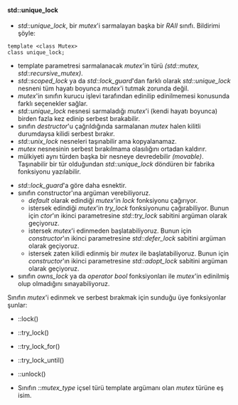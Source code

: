 #### std::unique_lock

- _std::unique_lock_,  bir _mutex_'i sarmalayan başka bir _RAII_ sınıfı. Bildirimi şöyle:

```
template <class Mutex> 
class unique_lock;
```

- template parametresi sarmalanacak _mutex_'in türü _(std::mutex, std::recursive_mutex)_. 
- _std::scoped_lock_ ya da _std::lock_guard_'dan farklı olarak _std::unique_lock_ nesneni tüm hayatı boyunca _mutex_'i tutmak zorunda değil.
- _mutex_'in sınıfın kurucu işlevi tarafından edinilip edinilmemesi konusunda farklı seçenekler sağlar.
- _std::unique_lock_ nesnesi sarmaladığı _mutex_'i (kendi hayatı boyunca) birden fazla kez edinip serbest bırakabilir.
- sınıfın _destructor_'u çağrıldığında sarmalanan _mutex_ halen kilitli durumdaysa kilidi serbest bırakır.
- _std::unix_lock_ nesneleri taşınabilir ama kopyalanamaz.
- _mutex_ nesnesinin serbest bırakılmama olasılığını ortadan kaldırır.
- mülkiyeti aynı türden başka bir nesneye devredebilir _(movable)_. Taşınabilir bir tür olduğundan _std::unique_lock_ döndüren bir fabrika fonksiyonu yazılabilir.

+ _std::lock_guard_'a göre daha esnektir.
+ sınıfın constructor'ına argüman verebiliyoruz.
  - _default_ olarak edindiği _mutex_'in _lock_ fonksiyonu çağırıyor.
  - istersek edindiği _mutex_'in _try_lock_ fonksiyonunu çağırabiliyor. Bunun için _ctor_'ın ikinci parametresine _std::try_lock_ sabitini argüman olarak geçiyoruz.
  - istersek _mutex_'i edinmeden başlatabiliyoruz. Bunun için _constructor_'ın ikinci parametresine _std::defer_lock_ sabitini argüman olarak geçiyoruz.
  - istersek zaten kilidi edinmiş bir _mutex_ ile başlatabiliyoruz. Bunun için _constructor_'ın ikinci parametresine _std::adopt_lock_ sabitini argüman olarak geçiyoruz.
+ sınıfın _owns_lock_ ya da _operator bool_ fonksiyonları ile _mutex_'in edinilmiş olup olmadığını sınayabiliyoruz. 

Sınıfın _mutex_'i edinmek ve serbest bırakmak için sunduğu üye fonksiyonlar şunlar:
- ::lock()
- ::try_lock()
- ::try_lock_for()
- ::try_lock_until()
- ::unlock()

- Sınıfın _::mutex_type_ içsel türü template argümanı olan _mutex_ türüne eş isim.
